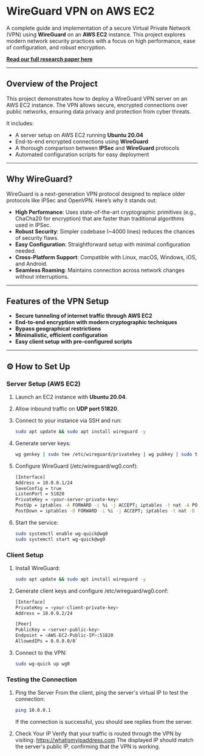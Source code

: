 # **WireGuard VPN on AWS EC2**

A complete guide and implementation of a secure Virtual Private Network (VPN) using **WireGuard** on an **AWS EC2** instance. This project explores modern network security practices with a focus on high performance, ease of configuration, and robust encryption.  

**[Read our full research paper here](./Paper/Security-at-Network-Layer-IPSec-and-VPNs.pdf)**

---

## **Overview of the Project**

This project demonstrates how to deploy a WireGuard VPN server on an AWS EC2 instance. The VPN allows secure, encrypted connections over public networks, ensuring data privacy and protection from cyber threats.  

It includes:  
- A server setup on AWS EC2 running **Ubuntu 20.04**  
- End-to-end encrypted connections using **WireGuard**  
- A thorough comparison between **IPSec** and **WireGuard** protocols  
- Automated configuration scripts for easy deployment  

---

## **Why WireGuard?**

WireGuard is a next-generation VPN protocol designed to replace older protocols like IPSec and OpenVPN. Here’s why it stands out:

- **High Performance**: Uses state-of-the-art cryptographic primitives (e.g., ChaCha20 for encryption) that are faster than traditional algorithms used in IPSec.  
- **Robust Security**: Simpler codebase (~4000 lines) reduces the chances of security flaws.  
- **Easy Configuration**: Straightforward setup with minimal configuration needed.  
- **Cross-Platform Support**: Compatible with Linux, macOS, Windows, iOS, and Android.  
- **Seamless Roaming**: Maintains connection across network changes without interruptions.  

---

## **Features of the VPN Setup**

- **Secure tunneling of internet traffic through AWS EC2**  
- **End-to-end encryption with modern cryptographic techniques**  
- **Bypass geographical restrictions**  
- **Minimalistic, efficient configuration**  
- **Easy client setup with pre-configured scripts**  

---

## ⚙️ **How to Set Up**

### **Server Setup (AWS EC2)**

1. Launch an EC2 instance with **Ubuntu 20.04**.
2. Allow inbound traffic on **UDP port 51820**.
3. Connect to your instance via SSH and run:
   ```bash
   sudo apt update && sudo apt install wireguard -y
   ```
4. Generate server keys:
   ```bash
   wg genkey | sudo tee /etc/wireguard/privatekey | wg pubkey | sudo tee /etc/wireguard/publickey
   ```
5. Configure WireGuard (/etc/wireguard/wg0.conf):
   ```bash
   [Interface]
   Address = 10.0.0.1/24
   SaveConfig = true
   ListenPort = 51820
   PrivateKey = <your-server-private-key>
   PostUp = iptables -A FORWARD -i %i -j ACCEPT; iptables -t nat -A POSTROUTING -o eth0 -j MASQUERADE
   PostDown = iptables -D FORWARD -i %i -j ACCEPT; iptables -t nat -D POSTROUTING -o eth0 -j MASQUERADE
   ```

6. Start the service:
   ```bash
   sudo systemctl enable wg-quick@wg0
   sudo systemctl start wg-quick@wg0
   ```

### **Client Setup**
1. Install WireGuard:
   ```bash
   sudo apt update && sudo apt install wireguard -y
   ```
2. Generate client keys and configure /etc/wireguard/wg0.conf:
   ```bash
   [Interface]
   PrivateKey = <your-client-private-key>
   Address = 10.0.0.2/24

   [Peer]
   PublicKey = <server-public-key>
   Endpoint = <AWS-EC2-Public-IP>:51820
   AllowedIPs = 0.0.0.0/0`
   ```
3. Connect to the VPN:
   ```bash
   sudo wg-quick up wg0
   ```

### **Testing the Connection**

1. Ping the Server
   From the client, ping the server's virtual IP to test the connection:
   ```bash
   ping 10.0.0.1
   ```
   If the connection is successful, you should see replies from the server.

2. Check Your IP
   Verify that your traffic is routed through the VPN by visiting:
   https://whatismyipaddress.com
   The displayed IP should match the server's public IP, confirming that the VPN is working.


